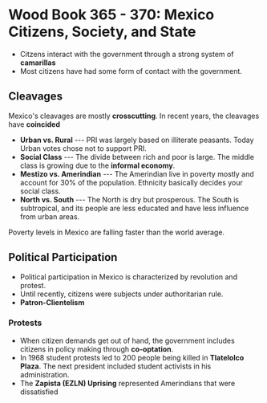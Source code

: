 # Wood Book 365 - 370: Mexico Citizens, Society, and State
 - Citzens interact with the government through a strong system of **camarillas**
 - Most citizens have had some form of contact with the government.
## Cleavages
Mexico's cleavages are mostly **crosscutting**. In recent years, the cleavages have **coincided**
 - **Urban vs. Rural** --- PRI was largely based on illiterate peasants. Today Urban votes chose not to support PRI.
 - **Social Class** --- The divide between rich and poor is large. The middle class is growing due to the **informal economy**.
 - **Mestizo vs. Amerindian** --- The Amerindian live in poverty mostly and account for 30% of the population. Ethnicity basically decides your social class.
 - **North vs. South** --- The North is dry but prosperous. The South is subtropical, and its people are less educated  and have less influence from urban areas.

Poverty levels in Mexico are falling faster than the world average.

## Political Participation
 - Political participation in Mexico is characterized by revolution and protest.
 - Until recently, citizens were subjects under authoritarian rule.
 - **Patron-Clientelism**
### Protests
 - When citizen demands get out of hand, the government includes citizens in policy making through **co-optation**.
 - In 1968 student protests led to 200 people being killed in **Tlatelolco Plaza**. The next president included student activists in his administration.
 - The **Zapista (EZLN) Uprising** represented Amerindians that were dissatisfied
